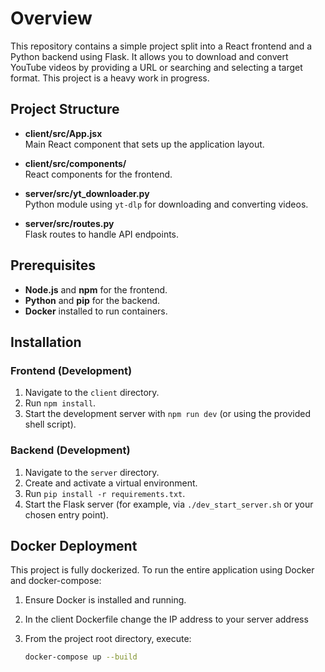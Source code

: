 # Overview

This repository contains a simple project split into a React frontend and a Python backend using Flask. It allows you to download and convert YouTube videos by providing a URL or searching and selecting a target format. This project is a heavy work in progress.

## Project Structure

- **client/src/App.jsx**  
  Main React component that sets up the application layout.

- **client/src/components/**  
  React components for the frontend.

- **server/src/yt_downloader.py**  
  Python module using `yt-dlp` for downloading and converting videos.

- **server/src/routes.py**  
  Flask routes to handle API endpoints.

## Prerequisites

- **Node.js** and **npm** for the frontend.
- **Python** and **pip** for the backend.
- **Docker** installed to run containers.

## Installation

### Frontend (Development)

1. Navigate to the `client` directory.
2. Run `npm install`.
3. Start the development server with `npm run dev` (or using the provided shell script).

### Backend (Development)

1. Navigate to the `server` directory.
2. Create and activate a virtual environment.
3. Run `pip install -r requirements.txt`.
4. Start the Flask server (for example, via `./dev_start_server.sh` or your chosen entry point).

## Docker Deployment

This project is fully dockerized. To run the entire application using Docker and docker-compose:

1. Ensure Docker is installed and running.
2. In the client Dockerfile change the IP address to your server address
3. From the project root directory, execute:

   ```bash
   docker-compose up --build